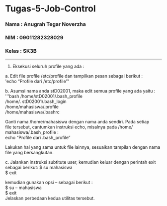 # Tugas-5-Job-Control

### Nama   : Anugrah Tegar Noverzha
### NIM    : 09011282328029
### Kelas  : SK3B
___


1. Eksekusi seluruh profile yang ada :
   
a. Edit file profile /etc/profile dan tampilkan pesan sebagai berikut :  
  'echo “Profile dari /etc/profile”'

b. Asumsi nama anda stD02001, maka edit semua profile yang ada yaitu :
  '''bash
  /home/stD02001/.bash_profile  
  /home/. stD02001/.bash_login  
  /home/mahasiswa/.profile  
  /home/mahasiswa/.bashrc  

Ganti nama /home/mahasiswa dengan nama anda sendiri. Pada setiap  
file tersebut, cantumkan instruksi echo, misalnya pada /home/ mahasiswa/.bash_profile :  
echo “Profile dari .bash_profile”  

Lakukan hal yang sama untuk file lainnya, sesuaikan tampilan dengan nama file yang 
bersangkutan.

c. Jalankan instruksi subtitute user, kemudian keluar dengan perintah exit sebagai berikut:
  $ su mahasiswa  
  $ exit  
  
kemudian gunakan opsi – sebagai berikut :  
  $ su – mahasiswa  
  $ exit  
Jelaskan perbedaan kedua utilitas tersebut. 
